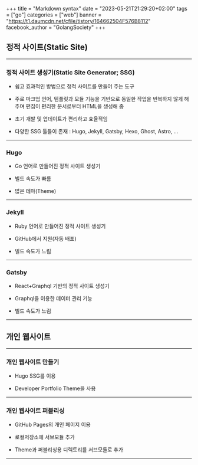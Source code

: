 +++
title = "Markdown syntax"
date = "2023-05-21T21:29:20+02:00"
tags = ["go"]
categories = ["web"]
banner = "https://t1.daumcdn.net/cfile/tistory/164662504F576B8112"
facebook_author = "GolangSociety"
+++

## 정적 사이트(Static Site)

---

### 정적 사이트 생성기(Static Site Generator; SSG)

- 쉽고 효과적인 방법으로 정적 사이트를 만들어 주는 도구

- 주로 마크업 언어, 템플릿과 모듈 기능을 기반으로 동일한 작업을 반복하지 않게 해주며 편집이 편리한 문서로부터 HTML을 생성해 줌

- 초기 개발 및 업데이트가 편리하고 효율적임

- 다양한 SSG 툴들이 존재 : Hugo, Jekyll, Gatsby, Hexo, Ghost, Astro, …

---

### Hugo

- Go 언어로 만들어진 정적 사이트 생성기

- 빌드 속도가 빠름

- 많은 테마(Theme)

---

### Jekyll

- Ruby 언어로 만들어진 정적 사이트 생성기

- GitHub에서 지원(자동 배포)

- 빌드 속도가 느림

---

### Gatsby

- React+Graphql 기반의 정적 사이트 생성기

- Graphql을 이용한 데이터 관리 기능

- 빌드 속도가 느림

---

## 개인 웹사이트

---

### 개인 웹사이트 만들기

- Hugo SSG를 이용

- Developer Portfolio Theme을 사용

---

### 개인 웹사이트 퍼블리싱

- GitHub Pages의 개인 페이지 이용

- 로컬저장소에 서브모듈 추가

- Theme과 퍼블리싱용 디렉토리를 서브모듈로 추가

---